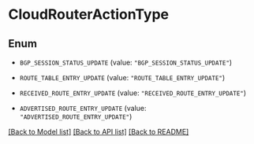 # CloudRouterActionType

## Enum


* `BGP_SESSION_STATUS_UPDATE` (value: `"BGP_SESSION_STATUS_UPDATE"`)

* `ROUTE_TABLE_ENTRY_UPDATE` (value: `"ROUTE_TABLE_ENTRY_UPDATE"`)

* `RECEIVED_ROUTE_ENTRY_UPDATE` (value: `"RECEIVED_ROUTE_ENTRY_UPDATE"`)

* `ADVERTISED_ROUTE_ENTRY_UPDATE` (value: `"ADVERTISED_ROUTE_ENTRY_UPDATE"`)


[[Back to Model list]](../README.md#documentation-for-models) [[Back to API list]](../README.md#documentation-for-api-endpoints) [[Back to README]](../README.md)


